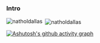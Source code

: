 ### Intro

<p><img align="left" src="https://github-readme-stats.vercel.app/api/top-langs?username=natholdallas&show_icons=true&locale=en&layout=compact" alt="natholdallas" /></p>

<p>&nbsp;<img align="center" src="https://github-readme-stats.vercel.app/api?username=natholdallas&show_icons=true&locale=en" alt="natholdallas" /></p>

[![Ashutosh's github activity graph](https://github-readme-activity-graph.vercel.app/graph?username=natholdallas)](https://github.com/ashutosh00710/github-readme-activity-graph)
